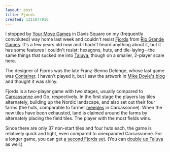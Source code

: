 ```yaml
---
layout: post
title: Fjords
created: 1211077916
---
```

I stopped by [Your Move Games](http://www.yourmovegames.com/) in Davis Square on my (frequently convoluted) way home last week and couldn't resist [Fjords](http://boardgamegeek.com/game/15511) from [Rio Grande Games](http://www.riograndegames.com/).  It's a few years old now and I hadn't heard anything about it, but it has some features I couldn't resist:  hexagons, huts, and tile-laying--the same things that sucked me into [Taluva](http://gamesonthetable.blogspot.com/2008/01/brief-overview-video-4-taluva.html), though on a smaller, 2-player scale here.<!--break-->

The designer of Fjords was the late Franz-Benno Delonge, whose last game was [Container](http://boardgamegeek.com/game/26990).  I haven't played it, but I saw the artwork in [Mike Doyle's blog](http://mdoyle.blogspot.com/2007/09/valley-games-container.html) and thought it was shiny.

Fjords is a two-player game with two stages, usually compared to [Carcassonne](http://www.boardgamegeek.com/game/822) and Go, respectively.  In the first stage the players lay tiles alternately, building up the Nordic landscape, and also set out their four farms (the huts, comparable to farmer [meeples](http://www.meeplepeople.com/proddetail.php?prod=Pieces13) in Carcassonne).  When the new tiles have been exhausted, land is claimed around the farms by alternately placing the field tiles.  The player with the most fields wins.

Since there are only 37 non-start tiles and four huts each, the game is relatively quick and light, even compared to unexpanded Carcassonne.  For a longer game, you can get [a second Fjords set](http://files.boardgamegeek.com/geekfile_view.php?fileid=30051).  (You can [double up Taluva](http://boardgamegeek.com/thread/311205) as well.)
